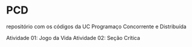 # PCD
repositório com os códigos da UC Programaço Concorrente e Distribuída

Atividade 01: Jogo da Vida
Atividade 02: Seção Crítica
